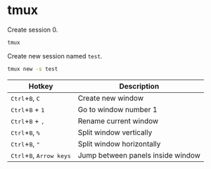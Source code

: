 # tmux

Create session 0.

```sh
tmux
```

Create new session named `test`.

```sh
tmux new -s test
```

Hotkey | Description
-|-
<kbd>Ctrl</kbd>+<kbd>B</kbd>, <kbd>C</kbd> | Create new window
<kbd>Ctrl</kbd>+<kbd>B</kbd> + <kbd>1</kbd>| Go to window number 1
<kbd>Ctrl</kbd>+<kbd>B</kbd> + <kbd>,</kbd>| Rename current window
<kbd>Ctrl</kbd>+<kbd>B</kbd>, <kbd>%</kbd> | Split window vertically
<kbd>Ctrl</kbd>+<kbd>B</kbd>, <kbd>"</kbd> | Split window horizontally
<kbd>Ctrl</kbd>+<kbd>B</kbd>, <kbd>Arrow keys</kbd> | Jump between panels inside window
